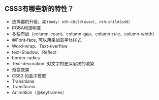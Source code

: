 ## CSS3有哪些新的特性？

- 选择器的升级，如`tbody: nth-child(even), nth-child(odd)`
- RGBA和透明度
- 多栏布局（column-count、column-gap、column-rule、column-width）
- @Font-face, 可以用来加载字体样式
- Word-wrap、Text-overflow
- text-Shadow、Reflect
- border-radius
- Text-decoration: 对文字的更深层次的渲染
- 渐变效果
- CSS3 的盒子模型
- Transitions
- Transforms
- Animation（@keyframes）